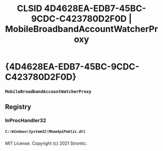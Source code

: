 ﻿---
title: "CLSID 4D4628EA-EDB7-45BC-9CDC-C423780D2F0D | MobileBroadbandAccountWatcherProxy"
excerpt: What is COM-Object CLSID 4D4628EA-EDB7-45BC-9CDC-C423780D2F0D?
---

# {4D4628EA-EDB7-45BC-9CDC-C423780D2F0D}

### `MobileBroadbandAccountWatcherProxy`

## Registry


### InProcHandler32

##### `C:\Windows\System32\MbaeApiPublic.dll`

MIT License. Copyright (c) 2021 Strontic.


